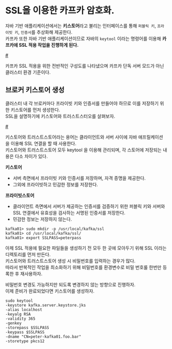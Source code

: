 # SSL을 이용한 카프카 암호화.  

자바 기반 애플리케이션에서는 **키스토어**라고 불리는 인터페이스를 통해 `퍼블릭 키`, `프라이빗 키`, `인증서`를 추상화해 제공한다.       
카프카 또한 자바 기반 애플리케이션이므로 자바의 `keytool` 이라는 명령어를 이용해 **카프카에 SSL 적용 작업을 진행하게 된다.**         

[#](#)  

카프카 SSL 적용을 위한 전반적인 구성도를 나타냈으며 카프카 단독 서버 모드가 아닌 클러스터 환경 기준이다.       

## 브로커 키스토어 생성 

클러스터 내 각 브로커마다 프라이빗 키와 인증서를 만들어야 하므로 이를 저장하기 위한 키스토어를 먼저 생성한다.     
SSL을 설명하기에 키스토어와 트러스트스터오를 살펴보자.  

[#](#)   

키스토어와 트러스트스토어라는 용어는 클라이언트와 서버 사이에 자바 애프릴케이션을 이용해 SSL 연결을 할 때 사용한다.   
키스토어와 트러스트스토어 모두 keytool 을 이용해 관리되며, 각 스토어에 저장되는 내용은 다소 차이가 있다.    

**키스토어**
* 서버 측면에서 프라이빗 키와 인증서를 저장하며, 자격 증명을 제공한다.    
* 그외에 프라이빗하고 민감한 정보를 저장한다.     
   
**프라이빗스토어**   
* 클라이언트 측면에서 서버가 제공하는 인증서를 검증하기 위한 퍼블릭 키와 서버와 SSL 연결에서 유효성을 검사하는 서명된 인증서를 저장한다.  
* 민감한 정보는 저장하지 않는다.  

```shell
kafka01> sudo mkdir -p /usr/local/kafka/ssl
kafka01> cd /usr/local/kafka/ssl/
kafka01> export SSLPASS=peterpass
```
아제 SSL 적용에 필요한 파일들을 생성하기 전 모두 한 곳에 모아두기 위해 SSL 이라는 디렉토리를 먼저 만든다.   
키스토어와 트러스트스토어 생성 시 비밀번호를 입력하는 경우가 많다.   
따라서 반복적인 작업을 최소화하기 위해 비밀번호를 환경변수로 비밀 번호룰 한번만 등록한 후 재사용하자.   

비밀번호 변경도 가능하지만 되도록 변경하지 않는 방향으로 진행하자.   
이제 준비가 완료되었다면 키스토어를 생성하자.  

```
sudo keytool 
-keystore kafka.server.keystore.jks 
-alias localhost 
-keyalg RSA 
-validity 365 
-genkey 
-storepass $SSLPASS 
-keypass $SSLPASS 
-dname "CN=peter-kafka01.foo.bar" 
-storetype pkcs12
```






